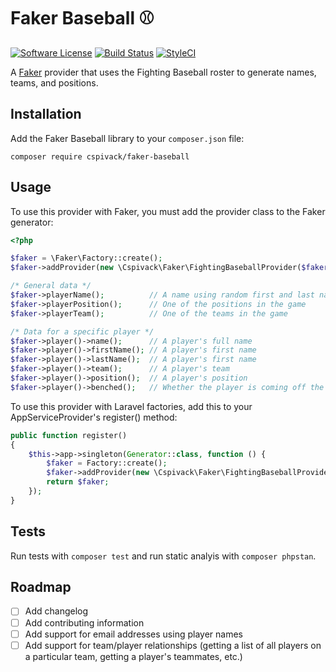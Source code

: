 # Faker Baseball :baseball:
[![Software License](https://img.shields.io/badge/license-MIT-brightgreen.svg?style=flat-square)](LICENSE.md)
[![Build Status](https://img.shields.io/travis/cspivack/faker-baseball/main.svg?style=flat-square)](https://travis-ci.org/cspivack/faker-baseball)
[![StyleCI](https://styleci.io/repos/432312645/shield)](https://styleci.io/repos/432312645)

A [Faker](https://github.com/fakerphp/faker) provider that uses the Fighting Baseball roster to generate names, teams, and positions.

## Installation

Add the Faker Baseball library to your `composer.json` file:

```
composer require cspivack/faker-baseball
```

## Usage

To use this provider with Faker, you must add the provider class to the Faker generator:

```php
<?php

$faker = \Faker\Factory::create();
$faker->addProvider(new \Cspivack\Faker\FightingBaseballProvider($faker));

/* General data */
$faker->playerName();          // A name using random first and last names
$faker->playerPosition();      // One of the positions in the game
$faker->playerTeam();          // One of the teams in the game

/* Data for a specific player */
$faker->player()->name();      // A player's full name
$faker->player()->firstName(); // A player's first name
$faker->player()->lastName();  // A player's first name
$faker->player()->team();      // A player's team
$faker->player()->position();  // A player's position
$faker->player()->benched();   // Whether the player is coming off the bench or not (boolean)
```

To use this provider with Laravel factories, add this to your AppServiceProvider's register() method:

```php
public function register()
{
    $this->app->singleton(Generator::class, function () {
        $faker = Factory::create();
        $faker->addProvider(new \Cspivack\Faker\FightingBaseballProvider($faker));
        return $faker;
    });
}
```

## Tests

Run tests with `composer test` and run static analyis with `composer phpstan`.

## Roadmap

- [ ] Add changelog
- [ ] Add contributing information
- [ ] Add support for email addresses using player names
- [ ] Add support for team/player relationships (getting a list of all players on a particular team, getting a player's teammates, etc.)